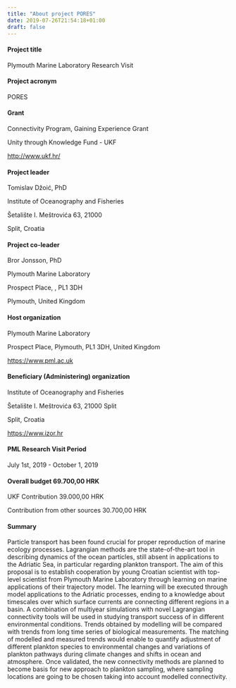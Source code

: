 ```yaml
---
title: "About project PORES"
date: 2019-07-26T21:54:18+01:00
draft: false
---
```

####  Project title
Plymouth Marine Laboratory Research Visit 

####  Project acronym
PORES

####  Grant
Connectivity Program, Gaining Experience Grant

Unity through Knowledge Fund - UKF

http://www.ukf.hr/

####  Project leader
Tomislav Džoić, PhD

Institute of Oceanography and Fisheries

Šetalište I. Meštrovića 63, 21000

Split, Croatia

####  Project co-leader
Bror Jonsson, PhD

Plymouth Marine Laboratory

Prospect Place, , PL1 3DH

Plymouth, United Kingdom

####  Host organization

Plymouth Marine Laboratory

Prospect Place, Plymouth, PL1 3DH, United Kingdom

https://www.pml.ac.uk

####  Beneficiary (Administering) organization

Institute of Oceanography and Fisheries

Šetalište I. Meštrovića 63, 21000 Split

Split, Croatia

https://www.izor.hr

#### PML Research Visit Period
July 1st, 2019  - October 1, 2019 

#### Overall budget 	69.700,00 HRK

UKF Contribution 		39.000,00 HRK

Contribution from other sources 30.700,00 HRK

#### Summary

Particle transport has been found crucial for proper reproduction of marine
ecology processes. Lagrangian methods are the state-of-the-art tool in describing
dynamics of the ocean particles, still absent in applications to the Adriatic Sea, in
particular regarding plankton transport.
The aim of this proposal is to establish cooperation by young Croatian
scientist with top-level scientist from Plymouth Marine Laboratory through
learning on marine applications of their trajectory model. The learning will be
executed through model applications to the Adriatic processes, ending to a
knowledge about timescales over which surface currents are connecting different
regions in a basin. A combination of multiyear
simulations with novel Lagrangian connectivity tools will be used in studying
transport success of in different environmental conditions. Trends obtained by
modelling will be compared with trends from long time series of biological
measurements. The matching of modelled and measured trends would enable to
quantify adjustment of different plankton species to environmental changes and
variations of plankton pathways during climate changes and shifts in ocean and
atmosphere. Once validated, the new connectivity methods are planned to become
basis for new approach to plankton sampling, where sampling locations are going
to be chosen taking into account modelled connectivity.
